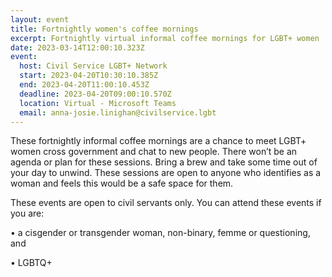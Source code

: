 ```yaml
---
layout: event
title: Fortnightly women's coffee mornings
excerpt: Fortnightly virtual informal coffee mornings for LGBT+ women
date: 2023-03-14T12:00:10.323Z
event:
  host: Civil Service LGBT+ Network
  start: 2023-04-20T10:30:10.385Z
  end: 2023-04-20T11:00:10.453Z
  deadline: 2023-04-20T09:00:10.570Z
  location: Virtual - Microsoft Teams
  email: anna-josie.linighan@civilservice.lgbt
---
```

These fortnightly informal coffee mornings are a chance to meet LGBT+ women cross government and chat to new people. There won’t be an agenda or plan for these sessions. Bring a brew and take some time out of your day to unwind. These sessions are open to anyone who identifies as a woman and feels this would be a safe space for them. 



These events are open to civil servants only. You can attend these events if you are:

• a cisgender or transgender woman, non-binary, femme or questioning, and

• LGBTQ+
